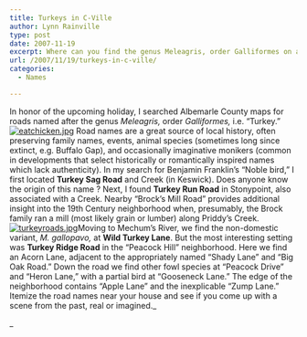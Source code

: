 ```yaml
---
title: Turkeys in C-Ville
author: Lynn Rainville
type: post
date: 2007-11-19
excerpt: Where can you find the genus Meleagris, order Galliformes on an Albemarle County Map ?
url: /2007/11/19/turkeys-in-c-ville/
categories:
  - Names

---
```

In honor of the upcoming holiday, I searched Albemarle County maps for roads named after the genus _Meleagris,_ order _Galliformes,_ i.e. &#8220;Turkey.&#8221; <a href="http://www.locohistory.org/blog/?attachment_id=172" rel="attachment wp-att-172" title="eatchicken.jpg"><img src="http://www.locohistory.org/blog/wp-content/uploads/2007/11/eatchicken.jpg" alt="eatchicken.jpg" /></a> Road names are a great source of local history, often preserving family names, events, animal species (sometimes long since extinct, e.g. Buffalo Gap), and occasionally imaginative monikers (common in developments that select historically or romantically inspired names which lack authenticity). In my search for Benjamin Franklin&#8217;s &#8220;Noble bird,&#8221; I first located **Turkey Sag Road** and Creek (in Keswick). Does anyone know the origin of this name ? Next, I found **Turkey Run Road** in Stonypoint, also associated with a Creek. Nearby &#8220;Brock&#8217;s Mill Road&#8221; provides additional insight into the 19th Century neighborhood when, presumably, the Brock family ran a mill (most likely grain or lumber) along Priddy&#8217;s Creek. <a href="http://www.locohistory.org/blog/?attachment_id=170" rel="attachment wp-att-170" title="turkeyroads.jpg"><img src="http://www.locohistory.org/blog/wp-content/uploads/2007/11/turkeyroads.jpg" alt="turkeyroads.jpg" /></a>Moving to Mechum&#8217;s River, we find the non-domestic variant, _M. gallopavo,_ at **Wild Turkey Lane**. But the most interesting setting was **Turkey Ridge Road** in the &#8220;Peacock Hill&#8221; neighborhood. Here we find an Acorn Lane, adjacent to the appropriately named &#8220;Shady Lane&#8221; and &#8220;Big Oak Road.&#8221; Down the road we find other fowl species at &#8220;Peacock Drive&#8221; and &#8220;Heron Lane,&#8221; with a partial bird at &#8220;Gooseneck Lane.&#8221; The edge of the neighborhood contains &#8220;Apple Lane&#8221; and the inexplicable &#8220;Zump Lane.&#8221; Itemize the road names near your house and see if you come up with a scene from the past, real or imagined._
  
_
